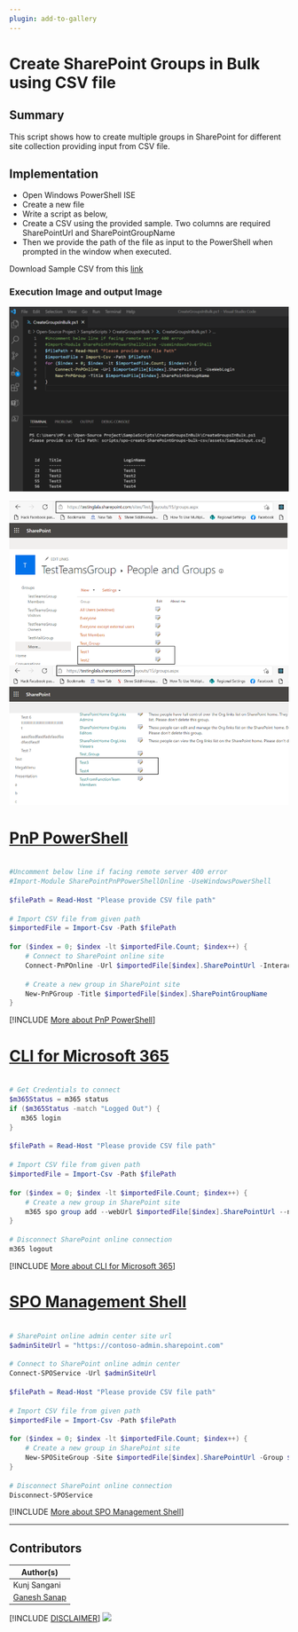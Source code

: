 ```yaml
---
plugin: add-to-gallery
---
```


# Create SharePoint Groups in Bulk using CSV file

## Summary

This script shows how to create multiple groups in SharePoint for different site collection providing input from CSV file.

## Implementation

- Open Windows PowerShell ISE
- Create a new file
- Write a script as below,
- Create a CSV using the provided sample. Two columns are required SharePointUrl and SharePointGroupName
- Then we provide the path of the file as input to the PowerShell when prompted in the window when executed.

Download Sample CSV from this [link](assets/SampleInput.csv)

### Execution Image and output Image

![ExecutionImage](assets/SampleExecution.png)

![OutPutImage](assets/OutPut.png)
 
# [PnP PowerShell](#tab/pnpps)

```powershell

#Uncomment below line if facing remote server 400 error
#Import-Module SharePointPnPPowerShellOnline -UseWindowsPowerShell

$filePath = Read-Host "Please provide CSV file path"

# Import CSV file from given path
$importedFile = Import-Csv -Path $filePath

for ($index = 0; $index -lt $importedFile.Count; $index++) {
    # Connect to SharePoint online site
    Connect-PnPOnline -Url $importedFile[$index].SharePointUrl -Interactive

    # Create a new group in SharePoint site
    New-PnPGroup -Title $importedFile[$index].SharePointGroupName
}

```

[!INCLUDE [More about PnP PowerShell](../../docfx/includes/MORE-PNPPS.md)]

# [CLI for Microsoft 365](#tab/cli-m365-ps)

```powershell

# Get Credentials to connect
$m365Status = m365 status
if ($m365Status -match "Logged Out") {
   m365 login
}

$filePath = Read-Host "Please provide CSV file path"

# Import CSV file from given path
$importedFile = Import-Csv -Path $filePath

for ($index = 0; $index -lt $importedFile.Count; $index++) {
	# Create a new group in SharePoint site
	m365 spo group add --webUrl $importedFile[$index].SharePointUrl --name $importedFile[$index].SharePointGroupName
}

# Disconnect SharePoint online connection
m365 logout

```
[!INCLUDE [More about CLI for Microsoft 365](../../docfx/includes/MORE-CLIM365.md)]

# [SPO Management Shell](#tab/spoms-ps)

```powershell

# SharePoint online admin center site url
$adminSiteUrl = "https://contoso-admin.sharepoint.com"

# Connect to SharePoint online admin center
Connect-SPOService -Url $adminSiteUrl

$filePath = Read-Host "Please provide CSV file path"

# Import CSV file from given path
$importedFile = Import-Csv -Path $filePath

for ($index = 0; $index -lt $importedFile.Count; $index++) {
	# Create a new group in SharePoint site
	New-SPOSiteGroup -Site $importedFile[$index].SharePointUrl -Group $importedFile[$index].SharePointGroupName -PermissionLevels "Read"
}

# Disconnect SharePoint online connection
Disconnect-SPOService

```

[!INCLUDE [More about SPO Management Shell](../../docfx/includes/MORE-SPOMS.md)]

***

## Contributors

| Author(s) |
|-----------|
| Kunj Sangani |
| [Ganesh Sanap](https://ganeshsanapblogs.wordpress.com/about) |

[!INCLUDE [DISCLAIMER](../../docfx/includes/DISCLAIMER.md)]
<img src="https://m365-visitor-stats.azurewebsites.net/script-samples/scripts/spo-create-sharepointgroups-bulk-csv" aria-hidden="true" />

